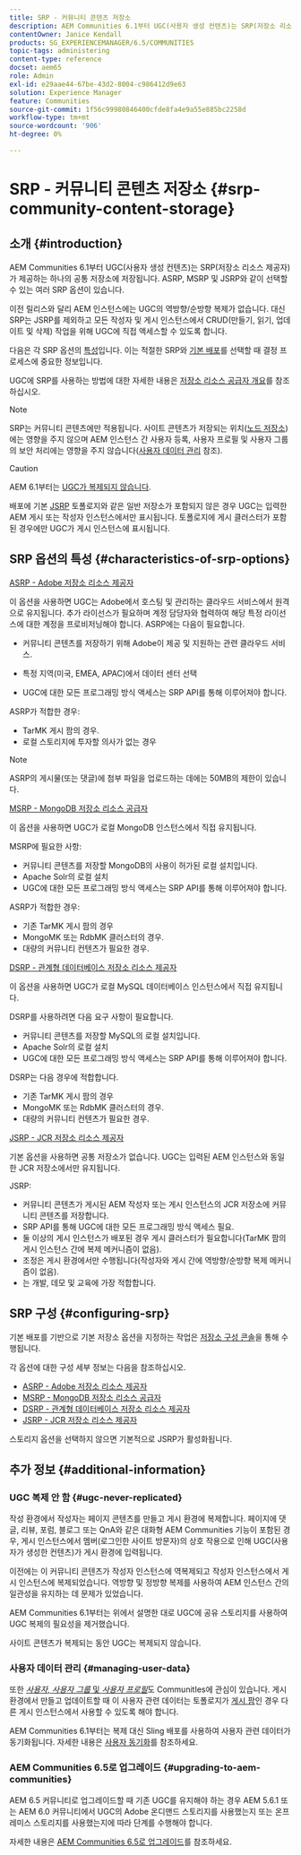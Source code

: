 ```yaml
---
title: SRP - 커뮤니티 콘텐츠 저장소
description: AEM Communities 6.1부터 UGC(사용자 생성 컨텐츠)는 SRP(저장소 리소스 제공자)가 제공하는 하나의 공통 저장소에 저장됩니다
contentOwner: Janice Kendall
products: SG_EXPERIENCEMANAGER/6.5/COMMUNITIES
topic-tags: administering
content-type: reference
docset: aem65
role: Admin
exl-id: e29aae44-67be-43d2-8004-c986412d9e63
solution: Experience Manager
feature: Communities
source-git-commit: 1f56c99980846400cfde8fa4e9a55e885bc2258d
workflow-type: tm+mt
source-wordcount: '906'
ht-degree: 0%

---
```


# SRP - 커뮤니티 콘텐츠 저장소 {#srp-community-content-storage}

## 소개 {#introduction}

AEM Communities 6.1부터 UGC(사용자 생성 컨텐츠)는 SRP(저장소 리소스 제공자)가 제공하는 하나의 공통 저장소에 저장됩니다. ASRP, MSRP 및 JSRP와 같이 선택할 수 있는 여러 SRP 옵션이 있습니다.

이전 릴리스와 달리 AEM 인스턴스에는 UGC의 역방향/순방향 복제가 없습니다. 대신 SRP는 JSRP를 제외하고 모든 작성자 및 게시 인스턴스에서 CRUD(만들기, 읽기, 업데이트 및 삭제) 작업을 위해 UGC에 직접 액세스할 수 있도록 합니다.

다음은 각 SRP 옵션의 [특성](#characteristics-of-srp-options)입니다. 이는 적절한 SRP와 [기본 배포](/help/communities/topologies.md)를 선택할 때 결정 프로세스에 중요한 정보입니다.

UGC에 SRP를 사용하는 방법에 대한 자세한 내용은 [저장소 리소스 공급자 개요](/help/communities/srp.md)를 참조하십시오.

>[!NOTE]
>
>SRP는 커뮤니티 콘텐츠에만 적용됩니다. 사이트 콘텐츠가 저장되는 위치([노드 저장소](/help/sites-deploying/data-store-config.md))에는 영향을 주지 않으며 AEM 인스턴스 간 사용자 등록, 사용자 프로필 및 사용자 그룹의 보안 처리에는 영향을 주지 않습니다([사용자 데이터 관리](#managing-user-data) 참조).

>[!CAUTION]
>
>AEM 6.1부터는 [UGC가 복제되지 않습니다](#ugc-never-replicated).
>
>배포에 기본 [JSRP](/help/communities/topologies.md#jsrp) 토폴로지와 같은 일반 저장소가 포함되지 않은 경우 UGC는 입력한 AEM 게시 또는 작성자 인스턴스에서만 표시됩니다. 토폴로지에 게시 클러스터가 포함된 경우에만 UGC가 게시 인스턴스에 표시됩니다.

## SRP 옵션의 특성 {#characteristics-of-srp-options}

[ASRP - Adobe 저장소 리소스 제공자](/help/communities/asrp.md)

이 옵션을 사용하면 UGC는 Adobe에서 호스팅 및 관리하는 클라우드 서비스에서 원격으로 유지됩니다. 추가 라이선스가 필요하며 계정 담당자와 협력하여 해당 특정 라이선스에 대한 계정을 프로비저닝해야 합니다. ASRP에는 다음이 필요합니다.

* 커뮤니티 콘텐츠를 저장하기 위해 Adobe이 제공 및 지원하는 관련 클라우드 서비스.
* 특정 지역(미국, EMEA, APAC)에서 데이터 센터 선택

* UGC에 대한 모든 프로그래밍 방식 액세스는 SRP API를 통해 이루어져야 합니다.

ASRP가 적합한 경우:

* TarMK 게시 팜의 경우.
* 로컬 스토리지에 투자할 의사가 없는 경우

>[!NOTE]
>
>ASRP의 게시물(또는 댓글)에 첨부 파일을 업로드하는 데에는 50MB의 제한이 있습니다.

[MSRP - MongoDB 저장소 리소스 공급자](/help/communities/msrp.md)

이 옵션을 사용하면 UGC가 로컬 MongoDB 인스턴스에서 직접 유지됩니다.

MSRP에 필요한 사항:

* 커뮤니티 콘텐츠를 저장할 MongoDB의 사용이 허가된 로컬 설치입니다.
* Apache Solr의 로컬 설치
* UGC에 대한 모든 프로그래밍 방식 액세스는 SRP API를 통해 이루어져야 합니다.

ASRP가 적합한 경우:

* 기존 TarMK 게시 팜의 경우
* MongoMK 또는 RdbMK 클러스터의 경우.
* 대량의 커뮤니티 컨텐츠가 필요한 경우.

[DSRP - 관계형 데이터베이스 저장소 리소스 제공자](/help/communities/dsrp.md)

이 옵션을 사용하면 UGC가 로컬 MySQL 데이터베이스 인스턴스에서 직접 유지됩니다.

DSRP를 사용하려면 다음 요구 사항이 필요합니다.

* 커뮤니티 콘텐츠를 저장할 MySQL의 로컬 설치입니다.
* Apache Solr의 로컬 설치
* UGC에 대한 모든 프로그래밍 방식 액세스는 SRP API를 통해 이루어져야 합니다.

DSRP는 다음 경우에 적합합니다.

* 기존 TarMK 게시 팜의 경우
* MongoMK 또는 RdbMK 클러스터의 경우.
* 대량의 커뮤니티 컨텐츠가 필요한 경우.

[JSRP - JCR 저장소 리소스 제공자](/help/communities/jsrp.md)

기본 옵션을 사용하면 공통 저장소가 없습니다. UGC는 입력된 AEM 인스턴스와 동일한 JCR 저장소에서만 유지됩니다.

JSRP:

* 커뮤니티 콘텐츠가 게시된 AEM 작성자 또는 게시 인스턴스의 JCR 저장소에 커뮤니티 콘텐츠를 저장합니다.
* SRP API를 통해 UGC에 대한 모든 프로그래밍 방식 액세스 필요.
* 둘 이상의 게시 인스턴스가 배포된 경우 게시 클러스터가 필요합니다(TarMK 팜의 게시 인스턴스 간에 복제 메커니즘이 없음).
* 조정은 게시 환경에서만 수행됩니다(작성자와 게시 간에 역방향/순방향 복제 메커니즘이 없음).
* 는 개발, 데모 및 교육에 가장 적합합니다.

## SRP 구성 {#configuring-srp}

기본 배포를 기반으로 기본 저장소 옵션을 지정하는 작업은 [저장소 구성 콘솔](/help/communities/srp-config.md)을 통해 수행됩니다.

각 옵션에 대한 구성 세부 정보는 다음을 참조하십시오.

* [ASRP - Adobe 저장소 리소스 제공자](/help/communities/asrp.md)
* [MSRP - MongoDB 저장소 리소스 공급자](/help/communities/msrp.md)
* [DSRP - 관계형 데이터베이스 저장소 리소스 제공자](/help/communities/dsrp.md)
* [JSRP - JCR 저장소 리소스 제공자](/help/communities/jsrp.md)

스토리지 옵션을 선택하지 않으면 기본적으로 JSRP가 활성화됩니다.

## 추가 정보 {#additional-information}

### UGC 복제 안 함 {#ugc-never-replicated}

작성 환경에서 작성자는 페이지 콘텐츠를 만들고 게시 환경에 복제합니다. 페이지에 댓글, 리뷰, 포럼, 블로그 또는 QnA와 같은 대화형 AEM Communities 기능이 포함된 경우, 게시 인스턴스에서 멤버(로그인한 사이트 방문자)의 상호 작용으로 인해 UGC(사용자가 생성한 컨텐츠)가 게시 환경에 입력됩니다.

이전에는 이 커뮤니티 콘텐츠가 작성자 인스턴스에 역복제되고 작성자 인스턴스에서 게시 인스턴스에 복제되었습니다. 역방향 및 정방향 복제를 사용하여 AEM 인스턴스 간의 일관성을 유지하는 데 문제가 있었습니다.

AEM Communities 6.1부터는 위에서 설명한 대로 UGC에 공유 스토리지를 사용하여 UGC 복제의 필요성을 제거했습니다.

사이트 콘텐츠가 복제되는 동안 UGC는 복제되지 않습니다.

### 사용자 데이터 관리 {#managing-user-data}

또한 [*사용자*, *사용자 그룹* 및 *사용자 프로필*](/help/communities/users.md)&#x200B;도 CommunitIes에 관심이 있습니다. 게시 환경에서 만들고 업데이트할 때 이 사용자 관련 데이터는 토폴로지가 [게시 팜](/help/sites-deploying/recommended-deploys.md#tarmk-farm)인 경우 다른 게시 인스턴스에서 사용할 수 있도록 해야 합니다.

AEM Communities 6.1부터는 복제 대신 Sling 배포를 사용하여 사용자 관련 데이터가 동기화됩니다. 자세한 내용은 [사용자 동기화](/help/communities/sync.md)를 참조하세요.

### AEM Communities 6.5로 업그레이드 {#upgrading-to-aem-communities}

AEM 6.5 커뮤니티로 업그레이드할 때 기존 UGC를 유지해야 하는 경우 AEM 5.6.1 또는 AEM 6.0 커뮤니티에서 UGC의 Adobe 온디맨드 스토리지를 사용했는지 또는 온프레미스 스토리지를 사용했는지에 따라 단계를 수행해야 합니다.

자세한 내용은 [AEM Communities 6.5로 업그레이드](/help/communities/upgrade.md)를 참조하세요.
